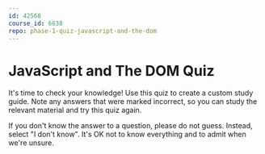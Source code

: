 ```yaml
---
id: 42568
course_id: 6638
repo: phase-1-quiz-javascript-and-the-dom
---
```


# JavaScript and The DOM Quiz

It's time to check your knowledge! Use this quiz to create a custom study guide.
Note any answers that were marked incorrect, so you can study the relevant
material and try this quiz again.

If you don't know the answer to a question, please do not guess. Instead, select
"I don't know". It's OK not to know everything and to admit when we're unsure.
